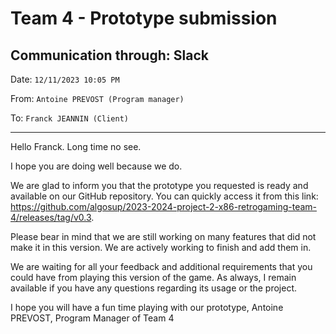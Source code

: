 # Team 4 - Prototype submission

## Communication through: Slack

Date: `12/11/2023 10:05 PM`

From: `Antoine PREVOST (Program manager)`

To: `Franck JEANNIN (Client)`

---

Hello Franck. Long time no see.

I hope you are doing well because we do.

We are glad to inform you that the prototype you requested is ready and available on our GitHub repository.
You can quickly access it from this link: <https://github.com/algosup/2023-2024-project-2-x86-retrogaming-team-4/releases/tag/v0.3>.

Please bear in mind that we are still working on many features that did not make it in this version. We are actively working to finish and add them in.

We are waiting for all your feedback and additional requirements that you could have from playing this version of the game. As always, I remain available if you have any questions regarding its usage or the project.

I hope you will have a fun time playing with our prototype,
Antoine PREVOST, Program Manager of Team 4
